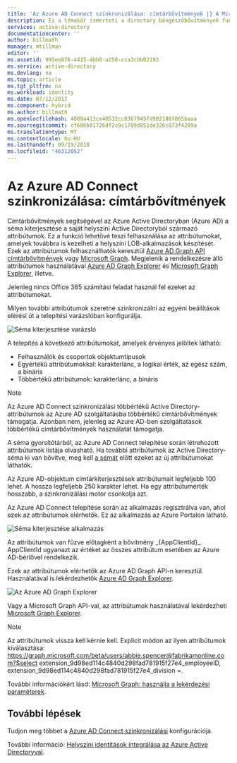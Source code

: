 ```yaml
---
title: 'Az Azure AD Connect szinkronizálása: címtárbővítmények |} A Microsoft Docs'
description: Ez a témakör ismerteti a directory böngészőbővítmények funkciója az Azure AD Connectben.
services: active-directory
documentationcenter: ''
author: billmath
manager: mtillman
editor: ''
ms.assetid: 995ee876-4415-4bb0-a258-cca3cbb02193
ms.service: active-directory
ms.devlang: na
ms.topic: article
ms.tgt_pltfrm: na
ms.workload: identity
ms.date: 07/12/2017
ms.component: hybrid
ms.author: billmath
ms.openlocfilehash: 4809a413ce40532cc0367945fd902188f065baaa
ms.sourcegitcommit: cf606b01726df2c9c1789d851de326c873f4209a
ms.translationtype: MT
ms.contentlocale: hu-HU
ms.lasthandoff: 09/19/2018
ms.locfileid: "46312052"
---
```

# <a name="azure-ad-connect-sync-directory-extensions"></a>Az Azure AD Connect szinkronizálása: címtárbővítmények
Címtárbővítmények segítségével az Azure Active Directoryban (Azure AD) a séma kiterjesztése a saját helyszíni Active Directoryból származó attribútumok. Ez a funkció lehetővé teszi felhasználása az attribútumokat, amelyek továbbra is kezelheti a helyszíni LOB-alkalmazások készítését. Ezek az attribútumok felhasználhatók keresztül [Azure AD Graph API címtárbővítmények](https://msdn.microsoft.com/Library/Azure/Ad/Graph/howto/azure-ad-graph-api-directory-schema-extensions) vagy [Microsoft Graph](https://graph.microsoft.io/). Megjelenik a rendelkezésre álló attribútumok használatával [Azure AD Graph Explorer](https://graphexplorer.azurewebsites.net/) és [Microsoft Graph Explorer](https://developer.microsoft.com/graph/graph-explorer), illetve.

Jelenleg nincs Office 365 számítási feladat használ fel ezeket az attribútumokat.

Milyen további attribútumok szeretné szinkronizálni az egyéni beállítások elérési út a telepítési varázslóban konfigurálja.

![Séma kiterjesztése varázsló](./media/how-to-connect-sync-feature-directory-extensions/extension2.png)  

A telepítés a következő attribútumokat, amelyek érvényes jelöltek látható:

* Felhasználók és csoportok objektumtípusok
* Egyértékű attribútumokkal: karakterlánc, a logikai érték, az egész szám, a bináris
* Többértékű attribútumok: karakterlánc, a bináris


>[!NOTE]
> Az Azure AD Connect szinkronizálási többértékű Active Directory-attribútumok az Azure AD szolgáltatásba többértékű címtárbővítmények támogatja. Azonban nem, jelenleg az Azure AD-ben szolgáltatások többértékű címtárbővítmények használatát támogatja.

A séma gyorsítótárból, az Azure AD Connect telepítése során létrehozott attribútumok listája olvasható. Ha további attribútumok az Active Directory-séma ki van bővítve, meg kell [a sémát](how-to-connect-installation-wizard.md#refresh-directory-schema) előtt ezeket az új attribútumokat láthatók.

Az Azure AD-objektum címtárkiterjesztések attribútumait legfeljebb 100 lehet. A hossza legfeljebb 250 karakter lehet. Ha egy attribútumérték hosszabb, a szinkronizálási motor csonkolja azt.

Az Azure AD Connect telepítése során az alkalmazás regisztrálva van, ahol ezek az attribútumok elérhetők. Ez az alkalmazás az Azure Portalon látható.

![Séma kiterjesztése alkalmazás](./media/how-to-connect-sync-feature-directory-extensions/extension3new.png)

Az attribútumok van fűzve előtagként a bővítmény \_{AppClientId}\_. AppClientId ugyanazt az értéket az összes attribútum esetében az Azure AD-bérlővel rendelkezik.

Ezek az attribútumok elérhetők az Azure AD Graph API-n keresztül. Használatával is lekérdezhetők [Azure AD Graph Explorer](https://graphexplorer.azurewebsites.net/).

![Az Azure AD Graph Explorer](./media/how-to-connect-sync-feature-directory-extensions/extension4.png)

Vagy a Microsoft Graph API-val, az attribútumok használatával lekérdezheti [Microsoft Graph Explorer](https://developer.microsoft.com/graph/graph-explorer#).

>[!NOTE]
> Az attribútumok vissza kell kérnie kell. Explicit módon az ilyen attribútumok kiválasztása: https://graph.microsoft.com/beta/users/abbie.spencer@fabrikamonline.com?$select extension_9d98ed114c4840d298fad781915f27e4_employeeID, extension_9d98ed114c4840d298fad781915f27e4_division =. 
>
> További információkért lásd: [Microsoft Graph: használja a lekérdezési paraméterek](https://developer.microsoft.com/graph/docs/concepts/query_parameters#select-parameter).

## <a name="next-steps"></a>További lépések
Tudjon meg többet a [Azure AD Connect szinkronizálási](how-to-connect-sync-whatis.md) konfigurációja.

További információ: [Helyszíni identitások integrálása az Azure Active Directoryval](whatis-hybrid-identity.md).

